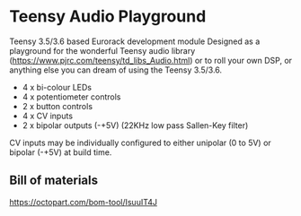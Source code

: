 # Teensy Audio Playground
Teensy 3.5/3.6 based Eurorack development module
Designed as a playground for the wonderful Teensy audio library (https://www.pjrc.com/teensy/td_libs_Audio.html) or to roll your own DSP, or anything else you can dream of using the Teensy 3.5/3.6.

* 4 x bi-colour LEDs
* 4 x potentiometer controls
* 2 x button controls
* 4 x CV inputs
* 2 x bipolar outputs (-+5V) (22KHz low pass Sallen-Key filter)

CV inputs may be individually configured to either unipolar (0 to 5V) or bipolar (-+5V) at build time.

## Bill of materials
https://octopart.com/bom-tool/IsuuIT4J

